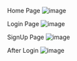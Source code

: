 Home Page
![image](https://github.com/01-dhruv/TallyCounter/assets/88182884/f4a029a5-e991-4776-8c45-5d27e728a473)

Login Page
![image](https://github.com/01-dhruv/TallyCounter/assets/88182884/c8ed595f-3771-4ae8-82b0-36957c977f5a)

SignUp Page
![image](https://github.com/01-dhruv/TallyCounter/assets/88182884/a8694e49-44b6-4eeb-bd16-05ac47bd6776)

After Login
![image](https://github.com/01-dhruv/TallyCounter/assets/88182884/d89c7af7-f867-4bc4-86bd-d34816794e34)
